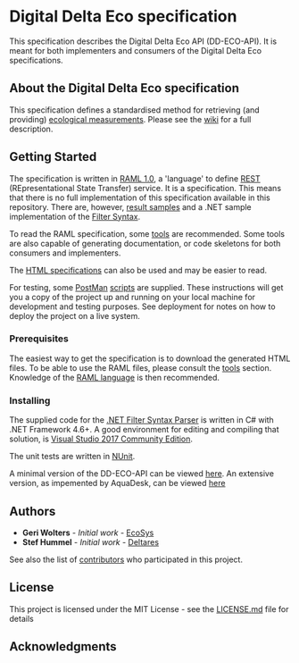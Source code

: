 # Digital Delta Eco specification

This specification describes the Digital Delta Eco API (DD-ECO-API). It is meant for both implementers and consumers of the Digital Delta Eco specifications.

## About the Digital Delta Eco specification

This specification defines a standardised method for retrieving (and providing) [ecological measurements](https://github.com/DigitaleDeltaOrg/dd-eco-api-specs/wiki/Ecological-Measurements).
Please see the [wiki](https://github.com/DigitaleDeltaOrg/dd-eco-api-specs/wiki) for a full description.

## Getting Started

The specification is written in [RAML 1.0](https://raml.org), a 'language' to define [REST](https://nl.wikipedia.org/wiki/Representational_state_transfer) (REpresentational State Transfer) service.
It is a specification. This means that there is no full implementation of this specification available in this repository.
There are, however, [result samples](https://github.com/DigitaleDeltaOrg/dd-eco-api-specs/tree/master/AquaDesk%20Examples) and a .NET sample implementation of the [Filter Syntax](https://github.com/DigitaleDeltaOrg/dd-eco-api-specs/wiki/Implementation-Topics).

To read the RAML specification, some [tools](https://github.com/DigitaleDeltaOrg/dd-eco-api-specs/wiki/Tools) are recommended. Some tools are also capable of generating documentation, or code skeletons for both consumers and implementers.

The [HTML specifications](https://github.com/DigitaleDeltaOrg/dd-eco-api-specs/tree/master/Html) can also be used and may be easier to read.

For testing, some [PostMan](https://getpostman.com) [scripts](https://github.com/DigitaleDeltaOrg/dd-eco-api-specs/tree/master/Postman%20Scripts) are supplied.
These instructions will get you a copy of the project up and running on your local machine for development and testing purposes. See deployment for notes on how to deploy the project on a live system.

### Prerequisites

The easiest way to get the specification is to download the generated HTML files.
To be able to use the RAML files, please consult the [tools](https://github.com/DigitaleDeltaOrg/dd-eco-api-specs/wiki/Tools) section. Knowledge of the [RAML language](https://raml.org) is then recommended.

### Installing

The supplied code for the [.NET Filter Syntax Parser](https://github.com/DigitaleDeltaOrg/dd-eco-api-specs/tree/master/.NET%20Filter%20Syntax%20Parser) is written in C# with .NET Framework 4.6+.
A good environment for editing and compiling that solution, is [Visual Studio 2017 Community Edition](https://visualstudio.microsoft.com/thank-you-downloading-visual-studio/?sku=Community&rel=15).

The unit tests are written in [NUnit](http://nunit.org/).

A minimal version of the DD-ECO-API can be viewed [here](https://preview.readme.io/reference/?url=https%3A%2F%2Fraw.githubusercontent.com%2FDigitaleDeltaOrg%2Fdd-eco-api-specs%2Fmaster%2FMinimal%2520DD-ECO-API.json#v1-endpoints).
An extensive version, as impemented by AquaDesk, can be viewed [here](https://preview.readme.io/reference/?url=https%3A%2F%2Fraw.githubusercontent.com%2FDigitaleDeltaOrg%2Fdd-eco-api-specs%2Fmaster%2FMinimal%2520DD-ECO-API.json#v1-endpoints)

## Authors

* **Geri Wolters** - *Initial work* - [EcoSys](https://www.ecosys.nl)
* **Stef Hummel** - *Initial work* - [Deltares](https://www.deltares.nl)

See also the list of [contributors](https://github.com/DigitaleDeltaOrg/dd-eco-api-specs/blob/master/Contributors.md) who participated in this project.

## License

This project is licensed under the MIT License - see the [LICENSE.md](license.md) file for details

## Acknowledgments
